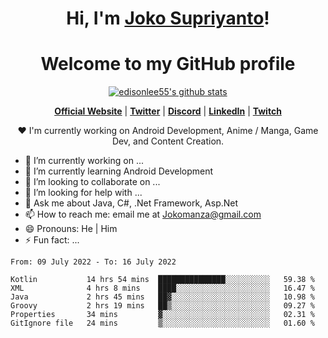 <h1 align="center">Hi, I'm <a href="https://www.google.com">Joko Supriyanto</a>!</h1>
<h1 align="center">Welcome to my GitHub profile</h1>

<p align="center">
  <a href="https://github.com/jokomanza"><img src="https://github-readme-stats.vercel.app/api?username=jokomanza&hide_border=true&show_icons=true" alt="edisonlee55's github stats"></a>
</p>

<p align="center">
  <strong><a href="https://www.google.com">Official Website</a></strong> |
  <strong><a href="https://twitter.com/jokomanza">Twitter</a></strong> |
  <strong><a href="https://discord.gg/nYXzaUS">Discord</a></strong> |
  <strong><a href="https://www.linkedin.com/in/jokomanza">LinkedIn</a></strong> |
  <strong><a href="https://www.twitch.tv/jokomanza">Twitch</a></strong>
</p>

<p align="center">❤ I'm currently working on Android Development, Anime / Manga, Game Dev, and Content Creation.</p>

- 🔭 I’m currently working on ...
- 🌱 I’m currently learning Android Development
- 👯 I’m looking to collaborate on ...
- 🤔 I’m looking for help with ...
- 💬 Ask me about Java, C#, .Net Framework, Asp.Net
- 📫 How to reach me: email me at Jokomanza@gmail.com
- 😄 Pronouns: He | Him
- ⚡ Fun fact: ...

<!--START_SECTION:waka-->

```text
From: 09 July 2022 - To: 16 July 2022

Kotlin           14 hrs 54 mins  ███████████████░░░░░░░░░░   59.38 %
XML              4 hrs 8 mins    ████░░░░░░░░░░░░░░░░░░░░░   16.47 %
Java             2 hrs 45 mins   ██▓░░░░░░░░░░░░░░░░░░░░░░   10.98 %
Groovy           2 hrs 19 mins   ██▒░░░░░░░░░░░░░░░░░░░░░░   09.27 %
Properties       34 mins         ▓░░░░░░░░░░░░░░░░░░░░░░░░   02.31 %
GitIgnore file   24 mins         ▒░░░░░░░░░░░░░░░░░░░░░░░░   01.60 %
```

<!--END_SECTION:waka-->
